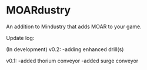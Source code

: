 # MOARdustry
An addition to Mindustry that adds MOAR to your game.

Update log:

(In development) v0.2: -adding enhanced drill(s)

v0.1: -added thorium conveyor -added surge conveyor
